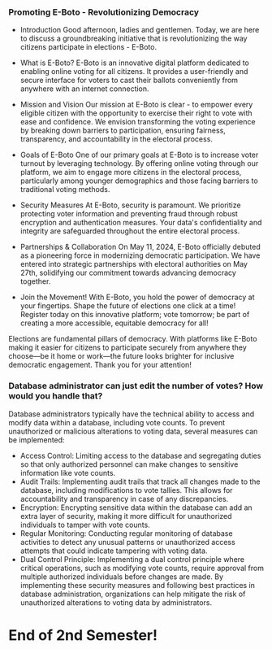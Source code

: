 ### Promoting E-Boto - Revolutionizing Democracy

-   Introduction
    Good afternoon, ladies and gentlemen. Today, we are here to discuss a groundbreaking initiative that is revolutionizing the way citizens participate in elections - E-Boto.

-   What is E-Boto?
    E-Boto is an innovative digital platform dedicated to enabling online voting for all citizens. It provides a user-friendly and secure interface for voters to cast their ballots conveniently from anywhere with an internet connection.

-   Mission and Vision
    Our mission at E-Boto is clear - to empower every eligible citizen with the opportunity to exercise their right to vote with ease and confidence.
    We envision transforming the voting experience by breaking down barriers to participation, ensuring fairness, transparency, and accountability in the electoral process.

-   Goals of E-Boto
    One of our primary goals at E-Boto is to increase voter turnout by leveraging technology.
    By offering online voting through our platform, we aim to engage more citizens in the electoral process, particularly among younger demographics and those facing barriers to traditional voting methods.

-   Security Measures
    At E-Boto, security is paramount. We prioritize protecting voter information and preventing fraud through robust encryption and authentication measures.
    Your data's confidentiality and integrity are safeguarded throughout the entire electoral process.

-   Partnerships & Collaboration
    On May 11, 2024, E-Boto officially debuted as a pioneering force in modernizing democratic participation.
    We have entered into strategic partnerships with electoral authorities on May 27th, solidifying our commitment towards advancing democracy together.

-   Join the Movement!
    With E-Boto, you hold the power of democracy at your fingertips. Shape the future of elections one click at a time!
    Register today on this innovative platform; vote tomorrow; be part of creating a more accessible, equitable democracy for all!

Elections are fundamental pillars of democracy. With platforms like E-Boto making it easier for citizens to participate securely from anywhere they choose—be it home or work—the future looks brighter for inclusive democratic engagement. Thank you for your attention!

### Database administrator can just edit the number of votes? How would you handle that?

Database administrators typically have the technical ability to access and modify data within a database, including vote counts. To prevent unauthorized or malicious alterations to voting data, several measures can be implemented:

-   Access Control: Limiting access to the database and segregating duties so that only authorized personnel can make changes to sensitive information like vote counts.
-   Audit Trails: Implementing audit trails that track all changes made to the database, including modifications to vote tallies. This allows for accountability and transparency in case of any discrepancies.
-   Encryption: Encrypting sensitive data within the database can add an extra layer of security, making it more difficult for unauthorized individuals to tamper with vote counts.
-   Regular Monitoring: Conducting regular monitoring of database activities to detect any unusual patterns or unauthorized access attempts that could indicate tampering with voting data.
-   Dual Control Principle: Implementing a dual control principle where critical operations, such as modifying vote counts, require approval from multiple authorized individuals before changes are made.
    By implementing these security measures and following best practices in database administration, organizations can help mitigate the risk of unauthorized alterations to voting data by administrators.

# End of 2nd Semester!
